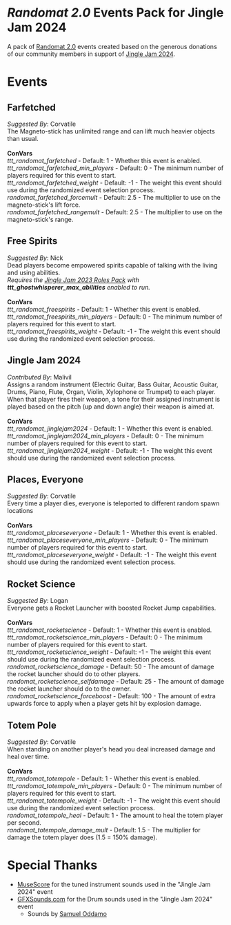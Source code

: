 # _Randomat 2.0_ Events Pack for Jingle Jam 2024
A pack of [Randomat 2.0](https://github.com/Malivil/TTT-Randomat-20) events created based on the generous donations of our community members in support of [Jingle Jam 2024](https://www.jinglejam.co.uk/).

# Events

## Farfetched
_Suggested By_: Corvatile\
The Magneto-stick has unlimited range and can lift much heavier objects than usual.
\
\
**ConVars**
\
_ttt_randomat_farfetched_ - Default: 1 - Whether this event is enabled.\
_ttt_randomat_farfetched_min_players_ - Default: 0 - The minimum number of players required for this event to start.\
_ttt_randomat_farfetched_weight_ - Default: -1 - The weight this event should use during the randomized event selection process.\
_randomat_farfetched_forcemult_ - Default: 2.5 - The multiplier to use on the magneto-stick's lift force.\
_randomat_farfetched_rangemult_ - Default: 2.5 - The multiplier to use on the magneto-stick's range.

## Free Spirits
_Suggested By_: Nick\
Dead players become empowered spirits capable of talking with the living and using abilities.\
_Requires the [Jingle Jam 2023 Roles Pack](https://steamcommunity.com/sharedfiles/filedetails/?id=3205649099) with **ttt_ghostwhisperer_max_abilities** enabled to run._
\
\
**ConVars**
\
_ttt_randomat_freespirits_ - Default: 1 - Whether this event is enabled.\
_ttt_randomat_freespirits_min_players_ - Default: 0 - The minimum number of players required for this event to start.\
_ttt_randomat_freespirits_weight_ - Default: -1 - The weight this event should use during the randomized event selection process.

## Jingle Jam 2024
_Contributed By_: Malivil\
Assigns a random instrument (Electric Guitar, Bass Guitar, Acoustic Guitar, Drums, Piano, Flute, Organ, Violin, Xylophone or Trumpet) to each player.\
When that player fires their weapon, a tone for their assigned instrument is played based on the pitch (up and down angle) their weapon is aimed at.
\
\
**ConVars**
\
_ttt_randomat_jinglejam2024_ - Default: 1 - Whether this event is enabled.\
_ttt_randomat_jinglejam2024_min_players_ - Default: 0 - The minimum number of players required for this event to start.\
_ttt_randomat_jinglejam2024_weight_ - Default: -1 - The weight this event should use during the randomized event selection process.

## Places, Everyone
_Suggested By_: Corvatile\
Every time a player dies, everyone is teleported to different random spawn locations
\
\
**ConVars**
\
_ttt_randomat_placeseveryone_ - Default: 1 - Whether this event is enabled.\
_ttt_randomat_placeseveryone_min_players_ - Default: 0 - The minimum number of players required for this event to start.\
_ttt_randomat_placeseveryone_weight_ - Default: -1 - The weight this event should use during the randomized event selection process.

## Rocket Science
_Suggested By_: Logan\
Everyone gets a Rocket Launcher with boosted Rocket Jump capabilities.
\
\
**ConVars**
\
_ttt_randomat_rocketscience_ - Default: 1 - Whether this event is enabled.\
_ttt_randomat_rocketscience_min_players_ - Default: 0 - The minimum number of players required for this event to start.\
_ttt_randomat_rocketscience_weight_ - Default: -1 - The weight this event should use during the randomized event selection process.\
_randomat_rocketscience_damage_ - Default: 50 - The amount of damage the rocket launcher should do to other players.\
_randomat_rocketscience_selfdamage_ - Default: 25 - The amount of damage the rocket launcher should do to the owner.\
_randomat_rocketscience_forceboost_ - Default: 100 - The amount of extra upwards force to apply when a player gets hit by explosion damage.

## Totem Pole
_Suggested By_: Corvatile\
When standing on another player's head you deal increased damage and heal over time.
\
\
**ConVars**
\
_ttt_randomat_totempole_ - Default: 1 - Whether this event is enabled.\
_ttt_randomat_totempole_min_players_ - Default: 0 - The minimum number of players required for this event to start.\
_ttt_randomat_totempole_weight_ - Default: -1 - The weight this event should use during the randomized event selection process.\
_randomat_totempole_heal_ - Default: 1 - The amount to heal the totem player per second.\
_randomat_totempole_damage_mult_ - Default: 1.5 - The multiplier for damage the totem player does (1.5 = 150% damage).

# Special Thanks
- [MuseScore](https://musescore.org) for the tuned instrument sounds used in the "Jingle Jam 2024" event
- [GFXSounds.com](https://gfxsounds.com) for the Drum sounds used in the "Jingle Jam 2024" event
  - Sounds by [Samuel Oddamo](https://gfxsounds.com/blog/samuel-oddamo/)